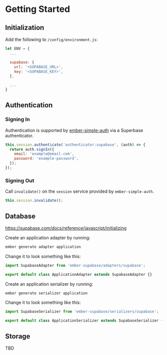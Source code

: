 Getting Started
==============================================================================

Initialization
------------------------------------------------------------------------------

Add the following to `/config/environment.js`:

```javascript
let ENV = {
  ...

  supabase: {
    url: '<SUPABASE_URL>',
    key: '<SUPABASE_KEY>',
  },

  ...
}
```


Authentication
------------------------------------------------------------------------------

### Signing In

Authentication is supported by [ember-simple-auth](https://github.com/simplabs/ember-simple-auth) via a Superbase authenticator.

```javascript
this.session.authenticate('authenticator:supabase', (auth) => {
  return auth.signIn({
    email: 'example@email.com',
    password: 'example-password',
  });
});
```

### Signing Out

Call `invalidate()` on the `session` service provided by `ember-simple-auth`.

```javascript
this.session.invalidate();
```


Database
------------------------------------------------------------------------------

https://supabase.com/docs/reference/javascript/initializing

Create an application adapter by running:

```bash
ember generate adapter application
```

Change it to look something like this:

```javascript
import SupabaseAdapter from 'ember-supabase/adapters/supabase';

export default class ApplicationAdapter extends SupabaseAdapter {}
```

Create an application serializer by running:

```bash
ember generate serializer application
```

Change it to look something like this:

```javascript
import SupabaseSerializer from 'ember-supabase/serializers/supabase';

export default class ApplicationSerializer extends SupabaseSerializer {}
```


Storage
------------------------------------------------------------------------------

TBD
